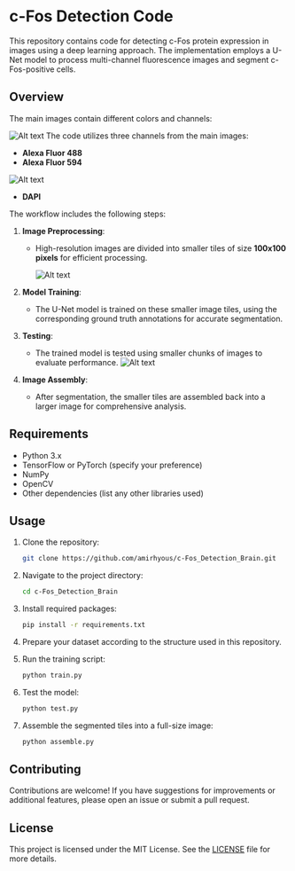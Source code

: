 
# c-Fos Detection Code

This repository contains code for detecting c-Fos protein expression in images using a deep learning approach. The implementation employs a U-Net model to process multi-channel fluorescence images and segment c-Fos-positive cells.

## Overview

The main images contain different colors and channels:

![Alt text](blevel_eq_lowerQ.png)
The code utilizes three channels from the main images:

- **Alexa Fluor 488**
- **Alexa Fluor 594**
  
![Alt text](blevel_Alexa_Fluor_594_lowerQ.png)

- **DAPI**

The workflow includes the following steps:

1. **Image Preprocessing**:
   - High-resolution images are divided into smaller tiles of size **100x100 pixels** for efficient processing.
     
     ![Alt text](blevel_Alexa_Fluor_594_chunks_chunk_13_56.png)


2. **Model Training**:
   - The U-Net model is trained on these smaller image tiles, using the corresponding ground truth annotations for accurate segmentation.

3. **Testing**:
   - The trained model is tested using smaller chunks of images to evaluate performance.
     ![Alt text](test_image.png)


4. **Image Assembly**:
   - After segmentation, the smaller tiles are assembled back into a larger image for comprehensive analysis.

## Requirements

- Python 3.x
- TensorFlow or PyTorch (specify your preference)
- NumPy
- OpenCV
- Other dependencies (list any other libraries used)

## Usage

1. Clone the repository:

   ```bash
   git clone https://github.com/amirhyous/c-Fos_Detection_Brain.git
   ```

2. Navigate to the project directory:

   ```bash
   cd c-Fos_Detection_Brain
   ```

3. Install required packages:

   ```bash
   pip install -r requirements.txt
   ```

4. Prepare your dataset according to the structure used in this repository.

5. Run the training script:

   ```bash
   python train.py
   ```

6. Test the model:

   ```bash
   python test.py
   ```

7. Assemble the segmented tiles into a full-size image:

   ```bash
   python assemble.py
   ```

## Contributing

Contributions are welcome! If you have suggestions for improvements or additional features, please open an issue or submit a pull request.

## License

This project is licensed under the MIT License. See the [LICENSE](LICENSE) file for more details.

